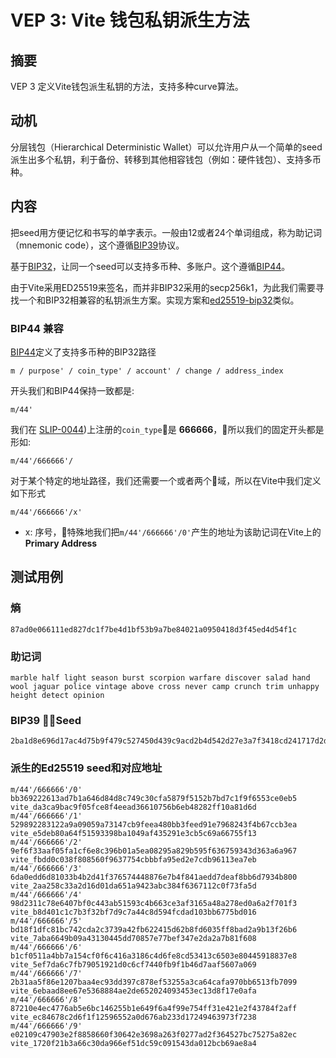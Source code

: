 # VEP 3: Vite 钱包私钥派生方法

## 摘要

VEP 3 定义Vite钱包派生私钥的方法，支持多种curve算法。

## 动机

分层钱包（Hierarchical Deterministic Wallet）可以允许用户从一个简单的seed派生出多个私钥，利于备份、转移到其他相容钱包（例如：硬件钱包）、支持多币种。

## 内容

把seed用方便记忆和书写的单字表示。一般由12或者24个单词组成，称为助记词（mnemonic code），这个遵循[BIP39](https://github.com/bitcoin/bips/blob/master/bip-0039.mediawiki)协议。

基于[BIP32](https://github.com/bitcoin/bips/blob/master/bip-0032.mediawiki)，让同一个seed可以支持多币种、多账户。这个遵循[BIP44](https://github.com/bitcoin/bips/blob/master/bip-0044.mediawiki)。

由于Vite采用ED25519来签名，而并非BIP32采用的secp256k1，为此我们需要寻找一个和BIP32相兼容的私钥派生方案。实现方案和[ed25519-bip32](https://cardanolaunch.com/assets/Ed25519_BIP.pdf)类似。


### BIP44 兼容

[BIP44](https://github.com/bitcoin/bips/blob/master/bip-0044.mediawiki)定义了支持多币种的BIP32路径
```
m / purpose' / coin_type' / account' / change / address_index
```
开头我们和BIP44保持一致都是:
```
m/44'
```
我们在 [SLIP-0044](https://github.com/satoshilabs/slips/blob/master/slip-0044.md))上注册的`coin_type`是 **666666**，所以我们的固定开头都是形如:
```
m/44'/666666'/
```
对于某个特定的地址路径，我们还需要一个或者两个域，所以在Vite中我们定义如下形式
```
m/44'/666666'/x'
```
* x: 序号，特殊地我们把`m/44'/666666'/0'`产生的地址为该助记词在Vite上的 **Primary Address**

## 测试用例
### 熵
```
87ad0e066111ed827dc1f7be4d1bf53b9a7be84021a0950418d3f45ed4d54f1c
```
### 助记词
```
marble half light season burst scorpion warfare discover salad hand wool jaguar police vintage above cross never camp crunch trim unhappy height detect opinion
```
### BIP39 Seed
```
2ba1d8e696d17ac4d75b9f479c527450d439c9acd2b4d542d27e3a7f3418cd241717d2db41f47d8bbae9fc90fe551c4db87f7491104f030f6eceaf1b24f15f4d
```
### 派生的Ed25519 seed和对应地址

```
m/44'/666666'/0' bb369222613ad7b1a646d84d8c749c30cfa5879f5152b7bd7c1f9f6553ce0eb5  vite_da3ca9bac9f05fce8f4eead36610756b6eb48282ff10a81d6d
m/44'/666666'/1' 529892283122a9a09059a73147cb9feea480bb3feed91e7968243f4b67ccb3ea  vite_e5deb80a64f51593398ba1049af435291e3cb5c69a66755f13
m/44'/666666'/2' 9ef6f33aaf05fa1cf6e8c396b01a5ea08295a829b595f636759343d363a6a967  vite_fbdd0c038f808560f9637754cbbbfa95ed2e7cdb96113ea7eb
m/44'/666666'/3' 6da0edd6d81033b4b2d41f376574448876e7b4f841aedd7deaf8bb6d7934b800  vite_2aa258c33a2d16d01da651a9423abc384f6367112c0f73fa5d
m/44'/666666'/4' 98d2311c78e6407bf0c443ab51593c4b663ce3af3165a48a278ed0a6a2f701f3  vite_b8d401c1c7b3f32bf7d9c7a44c8d594fcdad103bb6775bd016
m/44'/666666'/5' bd18f1dfc81bc742cda2c3739a42fb622415d62b8fd6035ff8bad2a9b13f26b6  vite_7aba6649b09a43130445dd70857e77bef347e2da2a7b81f608
m/44'/666666'/6' b1cf0511a4bb7a154cf0f6c416a3186c4d6fe8cd53413c6503e80445918837e8  vite_5ef7da6c7fb79051921d0c6cf7440fb9f1b46d7aaf5607a069
m/44'/666666'/7' 2b31aa5f86e1207baa4ec93dd397c878ef53255a3ca64cafa970bb6513fb7099  vite_6ebaad8ee67e5368884ae2de652024093453ec13d8f17e0afa
m/44'/666666'/8' 87210e4ec4776ab5e6bc146255b1e649f6a4f99e754ff31e421e2f43784f2aff  vite_ec84678c2d6f1f12596552a0d676ab233d17249463973f7238
m/44'/666666'/9' e02109c47903e2f8858660f30642e3698a263f0277ad2f364527bc75275a82ec  vite_1720f21b3a66c30da966ef51dc59c091543da012bcb69ae8a4

```